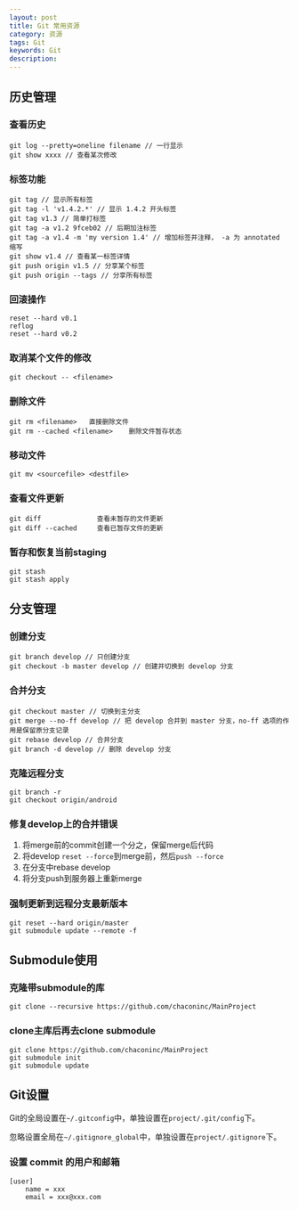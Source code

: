 ```yaml
---
layout: post
title: Git 常用资源
category: 资源
tags: Git
keywords: Git
description: 
---
```


## 历史管理

### 查看历史

    git log --pretty=oneline filename // 一行显示
    git show xxxx // 查看某次修改

### 标签功能
    
    git tag // 显示所有标签
    git tag -l 'v1.4.2.*' // 显示 1.4.2 开头标签
    git tag v1.3 // 简单打标签   
    git tag -a v1.2 9fceb02 // 后期加注标签
    git tag -a v1.4 -m 'my version 1.4' // 增加标签并注释， -a 为 annotated 缩写
    git show v1.4 // 查看某一标签详情
    git push origin v1.5 // 分享某个标签
    git push origin --tags // 分享所有标签

### 回滚操作
    reset --hard v0.1
    reflog
    reset --hard v0.2

### 取消某个文件的修改
    git checkout -- <filename>

### 删除文件
    git rm <filename>   直接删除文件
    git rm --cached <filename>    删除文件暂存状态

### 移动文件
    git mv <sourcefile> <destfile>

### 查看文件更新
    git diff              查看未暂存的文件更新 
    git diff --cached     查看已暂存文件的更新 
    
### 暂存和恢复当前staging

    git stash
    git stash apply

## 分支管理

### 创建分支
    
    git branch develop // 只创建分支
    git checkout -b master develop // 创建并切换到 develop 分支

### 合并分支

    git checkout master // 切换到主分支
    git merge --no-ff develop // 把 develop 合并到 master 分支，no-ff 选项的作用是保留原分支记录
    git rebase develop // 合并分支
    git branch -d develop // 删除 develop 分支

### 克隆远程分支
    git branch -r
    git checkout origin/android

### 修复develop上的合并错误

1. 将merge前的commit创建一个分之，保留merge后代码
2. 将develop `reset --force`到merge前，然后`push --force`
3. 在分支中rebase develop
4. 将分支push到服务器上重新merge

### 强制更新到远程分支最新版本

    git reset --hard origin/master
    git submodule update --remote -f

## Submodule使用

### 克隆带submodule的库

    git clone --recursive https://github.com/chaconinc/MainProject

### clone主库后再去clone submodule

    git clone https://github.com/chaconinc/MainProject
    git submodule init
    git submodule update
    
## Git设置

Git的全局设置在`~/.gitconfig`中，单独设置在`project/.git/config`下。

忽略设置全局在`~/.gitignore_global`中，单独设置在`project/.gitignore`下。

### 设置 commit 的用户和邮箱

```
[user]
    name = xxx
    email = xxx@xxx.com
```